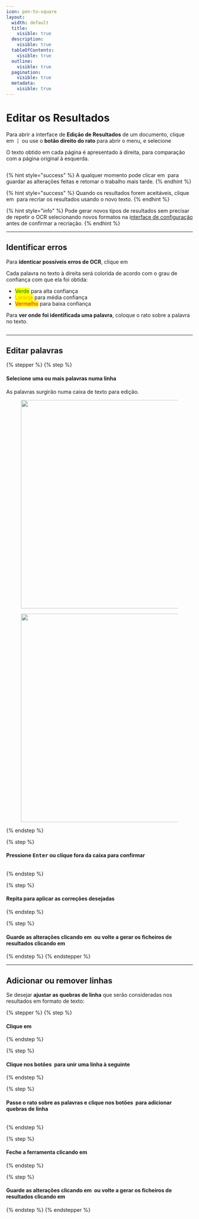 ```yaml
---
icon: pen-to-square
layout:
  width: default
  title:
    visible: true
  description:
    visible: true
  tableOfContents:
    visible: true
  outline:
    visible: true
  pagination:
    visible: true
  metadata:
    visible: true
---
```


# Editar os Resultados

Para abrir a interface de **Edição de Resultados** de um documento, clique em <kbd>**⋮**</kbd> ou use o **botão direito do rato** para abrir o menu, e selecione <img src="../.gitbook/assets/image (1) (1) (1).png" alt="" data-size="line">

O texto obtido em cada página é apresentado à direita, para comparação com a página original à esquerda.

<figure><img src="../.gitbook/assets/image (2) (1).png" alt=""><figcaption></figcaption></figure>

{% hint style="success" %}
A qualquer momento pode clicar em <img src="../.gitbook/assets/image (43).png" alt="" data-size="line"> para guardar as alterações feitas e retomar o trabalho mais tarde.
{% endhint %}

{% hint style="success" %}
Quando os resultados forem aceitáveis, clique em <img src="../.gitbook/assets/image (5) (1).png" alt="" data-size="line"> para recriar os resultados usando o novo texto.
{% endhint %}

{% hint style="info" %}
Pode gerar novos tipos de resultados sem precisar de repetir o OCR selecionando novos formatos na i[nterface de configuração](configurar-ocr.md#formatos-de-resultados) antes de confirmar a recriação.
{% endhint %}

***

## Identificar erros

Para **identicar possíveis erros de OCR**, clique em <img src="../.gitbook/assets/image (6) (1).png" alt="" data-size="line">

Cada palavra no texto à direita será colorida de acordo com o grau de confiança com que ela foi obtida:

* <mark style="color:green;">Verde</mark> para alta confiança
* <mark style="color:orange;">Laranja</mark> para média confiança
* <mark style="color:red;">Vermelho</mark> para baixa confiança

Para **ver onde foi identificada uma palavra**, coloque o rato sobre a palavra no texto.

<figure><img src="../.gitbook/assets/image (7) (1).png" alt=""><figcaption></figcaption></figure>

***

## Editar palavras

{% stepper %}
{% step %}
#### Selecione uma ou mais palavras numa linha

As palavras surgirão numa caixa de texto para edição.

<figure><img src="../.gitbook/assets/image (8) (1).png" alt="" width="563"><figcaption></figcaption></figure>

<figure><img src="../.gitbook/assets/image (9) (1).png" alt="" width="563"><figcaption></figcaption></figure>
{% endstep %}

{% step %}
#### Pressione <kbd>Enter</kbd> ou clique fora da caixa para confirmar

<figure><img src="../.gitbook/assets/image (12) (1).png" alt=""><figcaption></figcaption></figure>
{% endstep %}

{% step %}
#### Repita para aplicar as correções desejadas
{% endstep %}

{% step %}
#### Guarde as alterações clicando em <img src="../.gitbook/assets/image (43).png" alt="" data-size="line"> ou volte a gerar os ficheiros de resultados clicando em <img src="../.gitbook/assets/image (5) (1).png" alt="" data-size="line">
{% endstep %}
{% endstepper %}

***

## Adicionar ou remover linhas

Se desejar **ajustar as quebras de linha** que serão consideradas nos resultados em formato de texto:

{% stepper %}
{% step %}
#### Clique em <img src="../.gitbook/assets/image (14).png" alt="" data-size="line">
{% endstep %}

{% step %}
#### Clique nos botões <img src="../.gitbook/assets/image (15).png" alt="" data-size="line"> para unir uma linha à seguinte
{% endstep %}

{% step %}
#### Passe o rato sobre as palavras e clique nos botões <img src="../.gitbook/assets/image (17).png" alt="" data-size="line"> para adicionar quebras de linha

<figure><img src="../.gitbook/assets/image (13).png" alt=""><figcaption></figcaption></figure>
{% endstep %}

{% step %}
#### Feche a ferramenta clicando em <img src="../.gitbook/assets/image (18).png" alt="" data-size="line">
{% endstep %}

{% step %}
#### Guarde as alterações clicando em <img src="../.gitbook/assets/image (43).png" alt="" data-size="line"> ou volte a gerar os ficheiros de resultados clicando em <img src="../.gitbook/assets/image (5) (1).png" alt="" data-size="line">
{% endstep %}
{% endstepper %}

